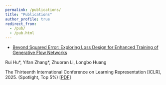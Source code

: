 ```yaml
---
permalink: /publications/
title: "Publications"
author_profile: true
redirect_from: 
  - /pub/
  - /pub.html
---
```


- [Beyond Squared Error: Exploring Loss Design for Enhanced Training of Generative Flow Networks](https://openreview.net/forum?id=4NTrco82W0)

Rui Hu\*, Yifan Zhang\*, Zhuoran Li, Longbo Huang

The Thirteenth International Conference on Learning Representation [ICLR], 2025. (Spotlight, Top 5%) [[PDF](https://streek666.github.io/file/ICLR2025beyond.pdf)]